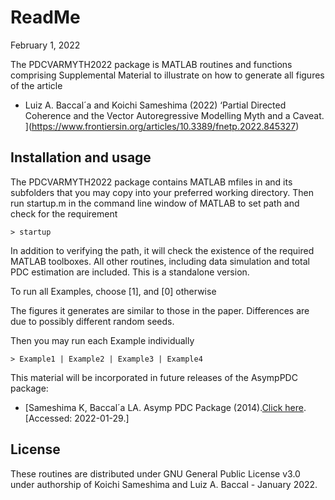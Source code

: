 # ReadMe

February 1, 2022

The PDCVARMYTH2022 package is MATLAB routines and functions comprising Supplemental Material to illustrate on how to generate all figures of the article

* Luiz A. Baccal´a and Koichi Sameshima (2022) ‘Partial Directed Coherence and the Vector Autoregressive Modelling Myth and
  a Caveat. ](https://www.frontiersin.org/articles/10.3389/fnetp.2022.845327) 

## Installation and usage

The PDCVARMYTH2022 package contains MATLAB mfiles in and its subfolders that you may copy into your preferred working directory. Then run
startup.m in the command line window of MATLAB to set path and check for the requirement

`> startup`

In addition to verifying the path, it will check the existence of the required MATLAB toolboxes. All other routines, including data simulation and total PDC estimation are included. This is a standalone version.

To run all Examples, choose [1], and [0] otherwise

The figures it generates are similar to those in the paper. Differences are due to possibly different random seeds.

Then you may run each Example individually

`> Example1 | Example2 | Example3 | Example4`

This material will be incorporated in future releases of the AsympPDC package:

* [Sameshima K, Baccal´a LA. Asymp PDC Package (2014).[Click here](https://www.lcs.poli.usp.br/~baccala/pdc/CRCBrainConnectivity/AsympPDC/index.html). [Accessed: 2022-01-29.]

## License

These routines are distributed under GNU General Public License v3.0 under
authorship of Koichi Sameshima and Luiz A. Baccal - January 2022.
